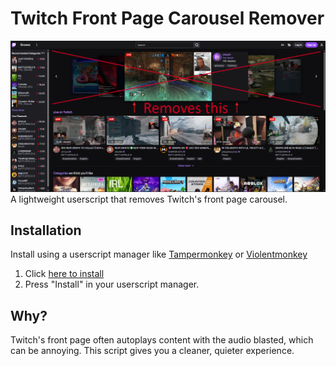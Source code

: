 # Twitch Front Page Carousel Remover
![Screenshot](screenshot.png)
A lightweight userscript that removes Twitch's front page carousel.

## Installation

Install using a userscript manager like [Tampermonkey](https://www.tampermonkey.net/) or [Violentmonkey](https://violentmonkey.github.io/)

1. Click [here to install](https://raw.githubusercontent.com/LiquidJesus/twitch-carousel-remover/main/twitch-carousel-remover.user.js)
2. Press "Install" in your userscript manager.

## Why?

Twitch's front page often autoplays content with the audio blasted, which can be annoying. This script gives you a cleaner, quieter experience.
